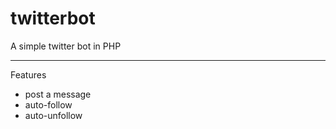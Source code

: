 twitterbot
==========

A simple twitter bot in PHP

---
Features
* post a message
* auto-follow
* auto-unfollow